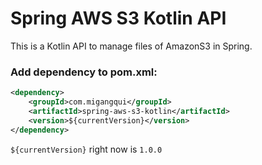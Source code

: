 # Spring AWS S3 Kotlin API

This is a Kotlin API to manage files of AmazonS3 in Spring. 

### Add dependency to pom.xml:

```xml
<dependency>
	<groupId>com.migangqui</groupId>
	<artifactId>spring-aws-s3-kotlin</artifactId>
	<version>${currentVersion}</version>
</dependency>
```

```${currentVersion}``` right now is ```1.0.0```